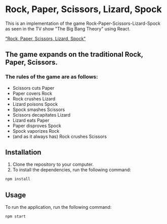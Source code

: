 # Rock, Paper, Scissors, Lizard, Spock
This is an implementation of the game Rock-Paper-Scissors-Lizard-Spock as seen in the TV show "The Big Bang Theory" using React.

<!-- link to page -->
[ "Rock, Paper, Scissors, Lizard, Spock"](https://bigbangtheory.fandom.com/wiki/Rock,_Paper,_Scissors,_Lizard,_Spock)

## The game expands on the traditional Rock, Paper, Scissors. 
### The rules of the game are as follows:
- Scissors cuts Paper
- Paper covers Rock
- Rock crushes Lizard
- Lizard poisons Spock
- Spock smashes Scissors
- Scissors decapitates Lizard
- Lizard eats Paper
- Paper disproves Spock
- Spock vaporizes Rock
- (and as it always has) Rock crushes Scissors

## Installation
1. Clone the repository to your computer.
2. To install the dependencies, run the following command:

```bash
npm install
```

## Usage
To run the application, run the following command:

```bash
npm start
```